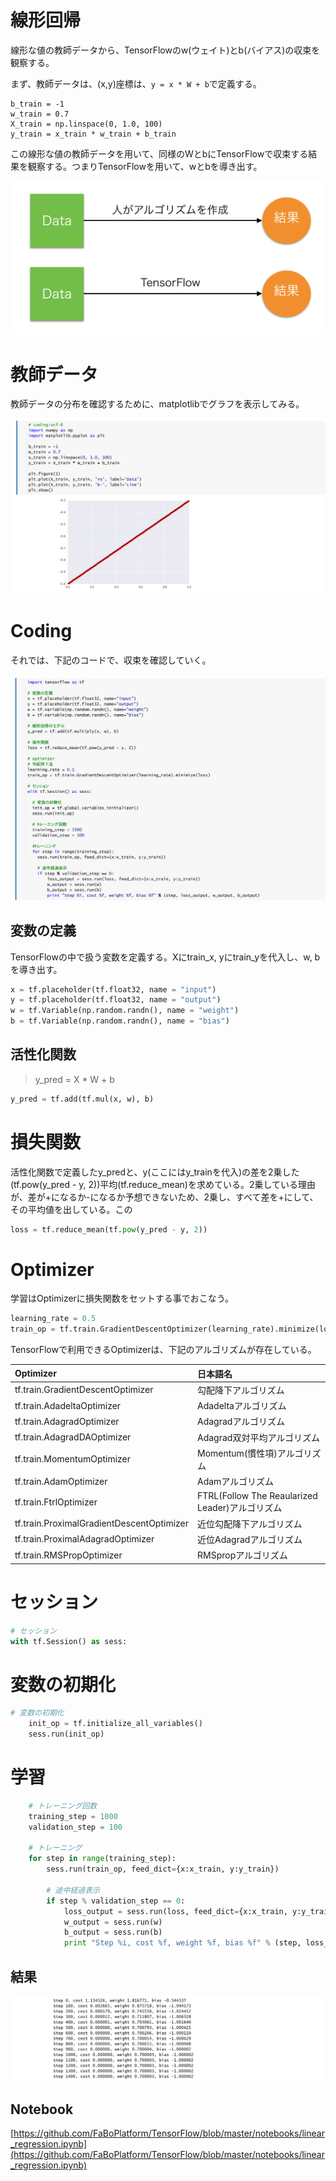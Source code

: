 # 線形回帰

線形な値の教師データから、TensorFlowのw(ウェイト)とb(バイアス)の収束を観察する。

まず、教師データは、(x,y)座標は、`y = x * W + b`で定義する。

```
b_train = -1
w_train = 0.7
X_train = np.linspace(0, 1.0, 100)
y_train = x_train * w_train + b_train
```

この線形な値の教師データを用いて、同様のWとbにTensorFlowで収束する結果を観察する。つまりTensorFlowを用いて、wとbを導き出す。

![](/img/linear00.png)

# 教師データ

教師データの分布を確認するために、matplotlibでグラフを表示してみる。

![](/img/linear01.png)


# Coding

それでは、下記のコードで、収束を確認していく。

![](/img/linear02.png)

## 変数の定義

TensorFlowの中で扱う変数を定義する。Xにtrain_x, yにtrain_yを代入し、w, bを導き出す。

```python
x = tf.placeholder(tf.float32, name = "input")
y = tf.placeholder(tf.float32, name = "output")
w = tf.Variable(np.random.randn(), name = "weight")
b = tf.Variable(np.random.randn(), name = "bias")
```

## 活性化関数

> y_pred = X * W + b

```python
y_pred = tf.add(tf.mul(x, w), b)
```
# 損失関数

活性化関数で定義したy_predと、y(ここにはy_trainを代入)の差を2乗した(tf.pow(y_pred - y, 2))平均(tf.reduce_mean)を求めている。2乗している理由が、差が+になるか-になるか予想できないため、2乗し、すべて差を+にして、その平均値を出している。この

```python
loss = tf.reduce_mean(tf.pow(y_pred - y, 2))
```

# Optimizer

学習はOptimizerに損失関数をセットする事でおこなう。

```python
learning_rate = 0.5
train_op = tf.train.GradientDescentOptimizer(learning_rate).minimize(loss)
```

TensorFlowで利用できるOptimizerは、下記のアルゴリズムが存在している。

|Optimizer|日本語名|
|:--|:--|
|tf.train.GradientDescentOptimizer | 勾配降下アルゴリズム |
|tf.train.AdadeltaOptimizer | Adadeltaアルゴリズム |
|tf.train.AdagradOptimizer | Adagradアルゴリズム |
|tf.train.AdagradDAOptimizer | Adagrad双対平均アルゴリズム |
|tf.train.MomentumOptimizer | Momentum(慣性項)アルゴリズム|
|tf.train.AdamOptimizer | Adamアルゴリズム |
|tf.train.FtrlOptimizer | FTRL(Follow The Reaularized Leader)アルゴリズム |
|tf.train.ProximalGradientDescentOptimizer | 近位勾配降下アルゴリズム |
|tf.train.ProximalAdagradOptimizer | 近位Adagradアルゴリズム |
|tf.train.RMSPropOptimizer | RMSpropアルゴリズム |

# セッション

```python
# セッション
with tf.Session() as sess:
```

# 変数の初期化

```python
# 変数の初期化
    init_op = tf.initialize_all_variables()
    sess.run(init_op)
```

# 学習

```python
    # トレーニング回数
    training_step = 1000
    validation_step = 100

    # トレーニング
    for step in range(training_step):
        sess.run(train_op, feed_dict={x:x_train, y:y_train})
    
        # 途中経過表示
        if step % validation_step == 0:
            loss_output = sess.run(loss, feed_dict={x:x_train, y:y_train})
            w_output = sess.run(w)
            b_output = sess.run(b)
            print "Step %i, cost %f, weight %f, bias %f" % (step, loss_output, w_output, b_output)

```

## 結果

![](/img/linear03.png)

## Notebook

[https://github.com/FaBoPlatform/TensorFlow/blob/master/notebooks/linear_regression.ipynb](https://github.com/FaBoPlatform/TensorFlow/blob/master/notebooks/linear_regression.ipynb)
